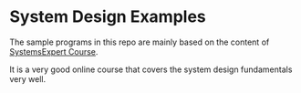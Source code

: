 # System Design Examples
The sample programs in this repo are mainly based on the content of [SystemsExpert Course](https://www.algoexpert.io/systems/fundamentals).

It is a very good online course that covers the system design fundamentals very well.